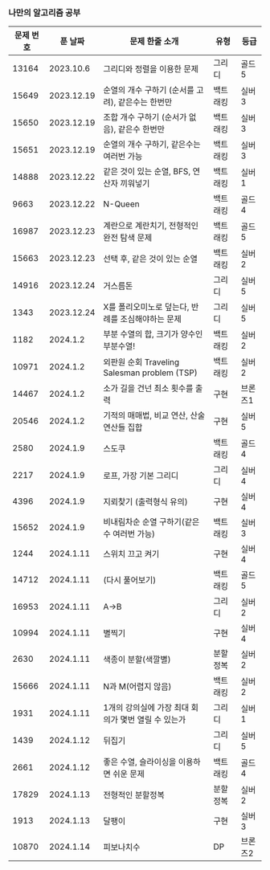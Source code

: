 ### 나만의 알고리즘 공부

|문제 번호|푼 날짜|문제 한줄 소개|유형|등급|
|------|---|---|---|---|
|13164|2023.10.6|그리디와 정렬을 이용한 문제|그리디|골드5|
|15649|2023.12.19|순열의 개수 구하기 (순서를 고려), 같은수는 한번만|백트래킹|실버3|
|15650|2023.12.19|조합 개수 구하기 (순서가 없음), 같은수 한번만|백트래킹|실버3|
|15651|2023.12.19|순열의 개수 구하기, 같은수는 여러번 가능|백트래킹|실버3|
|14888|2023.12.22|같은 것이 있는 순열, BFS, 연산자 끼워넣기|백트래킹|실버1|
|9663|2023.12.22|N-Queen|백트래킹|골드4|
|16987|2023.12.23|계란으로 계란치기, 전형적인 완전 탐색 문제|백트래킹|골드5|
|15663|2023.12.23|선택 후, 같은 것이 있는 순열|백트래킹|실버2|
|14916|2023.12.24|거스름돈|그리디|실버5|
|1343|2023.12.24|X를 폴리오미노로 덮는다, 반례를 조심해야하는 문제|그리디|실버5|
|1182|2024.1.2|부분 수열의 합, 크기가 양수인 부분수열!|백트래킹|실버2|
|10971|2024.1.2|외판원 순회 Traveling Salesman problem (TSP)|백트래킹|실버2|
|14467|2024.1.2|소가 길을 건넌 최소 횟수를 출력|구현|브론즈1|
|20546|2024.1.2|기적의 매매법, 비교 연산, 산술 연산들 집합|구현|실버5|
|2580|2024.1.9|스도쿠|백트래킹|골드4|
|2217|2024.1.9|로프, 가장 기본 그리디|그리디|실버4|
|4396|2024.1.9|지뢰찾기 (출력형식 유의)|구현|실버4|
|15652|2024.1.9|비내림차순 순열 구하기(같은 수 여러번 가능)|백트래킹|실버3|
|1244|2024.1.11|스위치 끄고 켜기|구현|실버4|
|14712|2024.1.11|(다시 풀어보기)|백트래킹|골드5|
|16953|2024.1.11|A->B|그리디|실버2|
|10994|2024.1.11|별찍기|구현|실버4|
|2630|2024.1.11|색종이 분할(색깔별)|분할정복|실버2|
|15666|2024.1.11|N과 M(어렵지 않음)|백트래킹|실버2|
|1931|2024.1.11|1개의 강의실에 가장 최대 회의가 몇번 열릴 수 있는가|그리디|실버1|
|1439|2024.1.12|뒤집기|그리디|실버5|
|2661|2024.1.12|좋은 수열, 슬라이싱을 이용하면 쉬운 문제|백트래킹|골드4|
|17829|2024.1.13|전형적인 분할정복|분할정복|실버2|
|1913|2024.1.13|달팽이|구현|실버3|
|10870|2024.1.14|피보나치수|DP|브론즈2|

